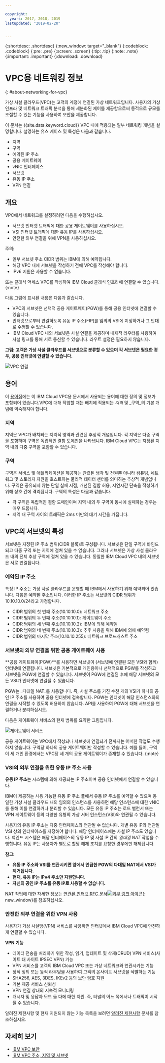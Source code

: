```yaml
---

copyright:
  years: 2017, 2018, 2019
lastupdated: "2019-02-20"


---
```


{:shortdesc: .shortdesc}
{:new_window: target="_blank"}
{:codeblock: .codeblock}
{:pre: .pre}
{:screen: .screen}
{:tip: .tip}
{:note: .note}
{:important: .important}
{:download: .download}

# VPC용 네트워킹 정보
{: #about-networking-for-vpc}

가상 사설 클라우드(VPC)는 고객의 계정에 연결된 가상 네트워크입니다. 사용자의 가상 인프라 및 네트워크 트래픽 분석을 통해 세분화된 제어를 제공함으로써 동적으로 규모를 조절할 수 있는 기능을 사용하여 보안을 제공합니다.

이 문서는 {{site.data.keyword.cloud}} VPC 내에 적용되는 일부 네트워킹 개념을 설명합니다. 설명하는 유스 케이스 및 특성은 다음과 같습니다.

* 지역
* 구역
* 예약된 IP 주소
* 공용 게이트웨이
* vNIC 인터페이스
* 서브넷
* 유동 IP 주소
* VPN 연결

## 개요

VPC에서 네트워크를 설정하려면 다음을 수행하십시오.
* 서브넷 인터넷 트래픽에 대한 공용 게이트웨이를 사용하십시오.
* VSI 인터넷 트래픽에 대한 유동 IP를 사용하십시오.
* 안전한 외부 연결을 위해 VPN을 사용하십시오.

주의:
* 일부 서브넷 주소 CIDR 범위는 IBM에 의해 예약됩니다.
* 해당 VPC 내에 서브넷을 작성하기 전에 VPC를 작성해야 합니다.
* IPv6 지원은 사용할 수 없습니다.

또는 클래식 액세스 VPC를 작성하여 IBM Cloud 클래식 인프라에 연결할 수 있습니다.
{:note}

다음 그림에 표시된 내용은 다음과 같습니다. 
* VPC의 서브넷은 선택적 공용 게이트웨이(PGW)를 통해 공용 인터넷에 연결할 수 있습니다.
* 인터넷으로부터 연결하도록 유동 IP 주소(FIP)를 임의의 VSI에 지정하거나 그 반대로 수행할 수 있습니다.
* IBM Cloud VPC 내의 서브넷은 사설 연결을 제공하며 내재적 라우터를 사용하여 사설 링크를 통해 서로 통신할 수 있습니다. 라우트 설정은 필요하지 않습니다.


**그림: 고객은 가상 사설 클라우드를 서브넷으로 분류할 수 있으며 각 서브넷은 필요한 경우, 공용 인터넷에 연결할 수 있습니다.**

![VPC 연결](/images/vpc-connectivity-and-security.png)

## 용어

이 [용어집](/docs/infrastructure/vpc?topic=vpc-vpc-glossary#vpc-glossary)에는 이 IBM Cloud VPC용 문서에서 사용되는 용어에 대한 정의 및 정보가 포함되어 있습니다.VPC에 대해 작업할 때는 배치에 적용되는 _지역_ 및 _구역_의 기본 개념에 익숙해져야 합니다.

### 지역

지역은 VPC가 배치되는 지리적 영역과 관련된 추상적 개념입니다. 각 지역은 다중 구역을 포함하며 구역은 독립적인 결함 도메인을 나타냅니다. IBM Cloud VPC는 지정된 지역 내의 다중 구역을 포함할 수 있습니다.

### 구역

구역은 서비스 및 애플리케이션을 제공하는 관련된 냉각 및 전원뿐 아니라 컴퓨팅, 네트워크 및 스토리지 자원을 호스트하는 물리적 데이터 센터를 의미하는 추상적 개념입니다. 구역은 공유되지 않는 단일 실패 지점, 개선된 결함 허용, 지연시간 단축을 작성하기 위해 상호 간에 격리됩니다. 구역의 특성은 다음과 같습니다.

 * 각 구역은 독립적인 결함 도메인이며 지역 내의 두 구역이 동시에 실패하는 경우는 매우 드뭅니다.
 * 지역 내 구역 사이의 트래픽은 2ms 미만의 대기 시간을 가집니다.

## VPC의 서브넷의 특성

서브넷은 지정된 IP 주소 범위(CIDR 블록)로 구성됩니다. 서브넷은 단일 구역에 바인드되고 다중 구역 또는 지역에 걸쳐 있을 수 없습니다. 그러나 서브넷은 가상 사설 클라우드 내의 전체 추상 구역에 걸쳐 있을 수 있습니다. 동일한 IBM Cloud VPC 내의 서브넷은 서로 연결됩니다.


### 예약된 IP 주소

특정 IP 주소는 가상 사설 클라우드를 운영할 때 IBM에서 사용하기 위해 예약되어 있습니다. 다음은 예약된 주소입니다. 이러한 IP 주소는 서브넷의 CIDR 범위가 10.10.10.0/24라고 가정합니다.

  * CIDR 범위의 첫 번째 주소(10.10.10.0): 네트워크 주소
  * CIDR 범위의 두 번째 주소(10.10.10.1): 게이트웨이 주소
  * CIDR 범위의 세 번째 주소(10.10.10.2): IBM에 의해 예약됨
  * CIDR 범위의 네 번째 주소(10.10.10.3): 추후 사용을 위해 IBM에 의해 예약됨
  * CIDR 범위의 마지막 주소(10.10.10.255): 네트워크 브로드캐스트 주소

### 서브넷의 외부 연결을 위한 공용 게이트웨이 사용

**공용 게이트웨이(PGW)**를 사용하면 서브넷이 (서브넷에 연결된 모든 VSI와 함께) 인터넷에 연결됩니다. 서브넷은 기본적으로 개인용이나 선택적으로 PGW를 작성하고 서브넷을 PGW에 연결할 수 있습니다. 서브넷이 PGW에 연결된 후에 해당 서브넷의 모든 VSI가 인터넷에 연결될 수 있습니다.

PGW는 _다대일 NAT_를 사용합니다. 즉, 사설 주소를 가진 수천 개의 VSI가 하나의 공인 IP 주소를 사용하여 공용 인터넷에 접속합니다. PGW는 인터넷이 해당 인스턴스와의 연결을 시작할 수 있도록 허용하지 않습니다. API를 사용하여 PGW에 대해 서브넷을 연결하거나 분리하십시오.

다음은 게이트웨이 서비스의 현재 범위를 요약한 그림입니다.

![게이트웨이 서비스](images/scope-of-gateway-services.png)

공용 게이트웨이는 VPC에서 작성되나 서브넷에 연결되기 전까지는 어떠한 작업도 수행하지 않습니다. 구역당 하나의 공용 게이트웨이만 작성할 수 있습니다. 예를 들어, 구역이 세 개인 환경에서는 VPC당 세 개의 공용 게이트웨이가 존재할 수 있습니다.
{:note}

### VSI의 외부 연결을 위한 유동 IP 주소 사용
**유동 IP 주소**는 시스템에 의해 제공되는 IP 주소이며 공용 인터넷에서 연결할 수 있습니다.

IBM이 제공하는 사용 가능한 유동 IP 주소 풀에서 유동 IP 주소를 예약할 수 있으며 동일한 가상 사설 클라우드 내의 임의의 인스턴스를 사용하면 해당 인스턴스에 대한 vNIC를 통해 이를 연결하거나 분리할 수 있습니다. 모든 유동 IP 주소는 로드 밸런서 또는 VPN 게이트웨이 등의 다양한 유형의 가상 서버 인스턴스(VSI)와 연관될 수 있습니다.

사용자의 유동 IP 주소는 다중 인터페이스와 연관될 수 없습니다. 개별 유동 IP와 연관될 VSI 상의 인터페이스를 지정해야 합니다. 해당 인터페이스에는 사설 IP 주소도 있습니다. 백엔드 시스템은 해당 인터페이스의 유동 IP 및 사설 IP 간의 _일대일 NAT_ 작업을 수행합니다. 유동 IP는 사용자가 별도로 할당 해제 조치를 요청한 경우에만 해제됩니다.

**참고:**
* **유동 IP 주소와 VSI를 연관시키면 앞에서 언급한 PGW의 다대일 NAT에서 VSI가 제거됩니다.**
* **현재, 유동 IP는 IPv4 주소만 지원합니다.**
* **자신의 공인 IP 주소를 유동 IP로 사용할 수 없습니다.**

NAT 작업에 대한 자세한 정보는 [연관된 인터넷 RFC 문서![외부 링크 아이콘](../../icons/launch-glyph.svg "외부 링크 아이콘")](http://www.faqs.org/rfcs/rfc1631.html){: new_window}를 참조하십시오.

### 안전한 외부 연결을 위한 VPN 사용
사용자가 가상 사설망(VPN) 서비스를 사용하면 인터넷에서 IBM Cloud VPC에 안전하게 연결할 수 있습니다. 

**VPN 기능**
  * 데이터 전송을 처리하기 위한 작성, 읽기, 업데이트 및 삭제(CRUD) VPN 서비스(사이트 대 사이트 IPSEC VPN) 기능
  * VPN 서비스를 고객의 IBM Cloud VPC 또는 가상 네트워크와 연관시키는 기능
  * 정적 정의 또는 동적 라우팅을 사용하여 고객의 온사이트 서브넷을 식별하는 기능
  * SHA256, AES, 3DES, IKEv2 등의 보안 암호 지원
  * 기본 제공 서비스 신뢰성
  * VPN 연결 상태의 지속적 모니터링
  * 개시자 및 응답자 모드 둘 다에 대한 지원. 즉, 터널의 어느 쪽에서나 트래픽이 시작될 수 있습니다.

알려진 제한사항 및 현재 지원되지 않는 기능 목록을 보려면 [알려진 제한사항](/docs/infrastructure/vpc?topic=vpc-known-limitations) 문서를 참조하십시오.

## 자세히 보기

   * [IBM VPC 보안](/docs/infrastructure/vpc-network?topic=vpc-network-security-in-your-ibm-cloud-vpc)
   * [IBM VPC 주소, 지역 및 서브넷](/docs/infrastructure/vpc-network?topic=vpc-network-working-with-ip-address-ranges-address-prefixes-regions-and-subnets)
